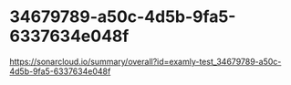 # 34679789-a50c-4d5b-9fa5-6337634e048f
https://sonarcloud.io/summary/overall?id=examly-test_34679789-a50c-4d5b-9fa5-6337634e048f
